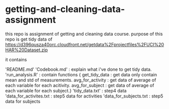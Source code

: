 # getting-and-cleaning-data-assignment

this repo is assignment of getting and cleaning data course.
purpose of this repo is get tidy data of https://d396qusza40orc.cloudfront.net/getdata%2Fprojectfiles%2FUCI%20HAR%20Dataset.zip

it contains

'README.md' 
'Codebook.md' : explain what i've done to get tidy data.
'run_analysis.R' : contain functions { get_tidy_data : get data only contain mean and std of measurements.
                                       avg_for_activity : get data of average of each variable for each acitivity.
                                       avg_for_subject : get data of average of each variable for each subject.}
'tidy_data.txt' : step4 data
'data_for_activites.txt : step5 data for activities
'data_for_subjects.txt : step5 data for subjects

